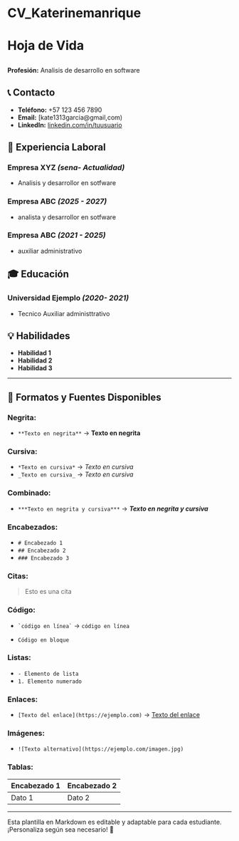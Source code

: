 # CV_Katerinemanrique
# Hoja de Vida

## 
**Profesión:** Analisis de desarrollo en software

## 📞 Contacto
- **Teléfono:** +57 123 456 7890
- **Email:** [kate1313garcia@gmail,com)
- **LinkedIn:** [linkedin.com/in/tuusuario](www.linkedin.com/in/katerine-manrrique-36709637a)

## 🏢 Experiencia Laboral
### **Empresa XYZ** _(sena- Actualidad)_
- Analisis y desarrollor en sotfware

### **Empresa ABC** _(2025 - 2027)_
- analista y desarrollor en sotfware

### **Empresa ABC** _(2021 - 2025)_
- auxiliar administrativo


## 🎓 Educación
### **Universidad Ejemplo** _(2020- 2021)_
- Tecnico Auxiliar administtrativo

## 💡 Habilidades
- **Habilidad 1**
- **Habilidad 2**
- **Habilidad 3**

---

## 🎨 Formatos y Fuentes Disponibles

### **Negrita:**
- `**Texto en negrita**` → **Texto en negrita**

### **Cursiva:**
- `*Texto en cursiva*` → *Texto en cursiva*
- `_Texto en cursiva_` → _Texto en cursiva_

### **Combinado:**
- `***Texto en negrita y cursiva***` → ***Texto en negrita y cursiva***

### **Encabezados:**
- `# Encabezado 1`
- `## Encabezado 2`
- `### Encabezado 3`

### **Citas:**
> Esto es una cita

### **Código:**
- `` `código en línea` `` → `código en línea`
- ```
  Código en bloque
  ```

### **Listas:**
- `- Elemento de lista`
- `1. Elemento numerado`

### **Enlaces:**
- `[Texto del enlace](https://ejemplo.com)` → [Texto del enlace](https://ejemplo.com)

### **Imágenes:**
- `![Texto alternativo](https://ejemplo.com/imagen.jpg)`

### **Tablas:**
| Encabezado 1 | Encabezado 2 |
|-------------|-------------|
| Dato 1     | Dato 2      |

---

Esta plantilla en Markdown es editable y adaptable para cada estudiante. ¡Personaliza según sea necesario! 🎯

